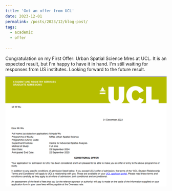 ```yaml
---
title: 'Got an offer from UCL'
date: 2023-12-01
permalink: /posts/2023/12/blog-post/
tags:
  - academic
  - offer

---
```

Congratulation on my First Offer: Urban Spatial Science Mres at UCL. It is an expected result, but I'm happy to have it in hand. I'm still waiting for 
responses from US institutes. Looking forward to the future result.

<img src='/images/UCL.png'>